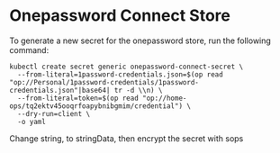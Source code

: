 # Onepassword Connect Store

To generate a new secret for the onepassword store, run the following command:

```shell
kubectl create secret generic onepassword-connect-secret \
  --from-literal=1password-credentials.json=$(op read "op://Personal/1password-credentials/1password-credentials.json"|base64| tr -d \\n) \
  --from-literal=token=$(op read "op://home-ops/tq2ektv45ooqrfoapybnibgmim/credential") \
  --dry-run=client \
  -o yaml
```

Change string, to stringData, then encrypt the secret with sops
